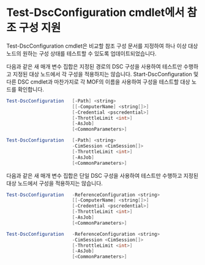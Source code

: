 # Test-DscConfiguration cmdlet에서 참조 구성 지원

Test-DscConfiguration cmdlet은 비교할 참조 구성 문서를 지정하여 하나 이상 대상 노드의 원하는 구성 상태를 테스트할 수 있도록 업데이트되었습니다.

다음과 같은 새 매개 변수 집합은 지정된 경로의 DSC 구성을 사용하여 테스트만 수행하고 지정된 대상 노드에서 각 구성을 적용하지는 않습니다. Start-DscConfiguration 및 다른 DSC cmdlet과 마찬가지로 각 MOF의 이름을 사용하여 구성을 테스트할 대상 노드를 확인합니다. 

```PowerShell
Test-DscConfiguration   [-Path] <string> 
                        [[-ComputerName] <string[]>] 
                        [-Credential <pscredential>] 
                        [-ThrottleLimit <int>] 
                        [-AsJob] 
                        [<CommonParameters>]

Test-DscConfiguration   [-Path] <string> 
                        -CimSession <CimSession[]> 
                        [-ThrottleLimit <int>] 
                        [-AsJob] 
                        [<CommonParameters>]
```

다음과 같은 새 매개 변수 집합은 단일 DSC 구성을 사용하여 테스트만 수행하고 지정된 대상 노드에서 구성을 적용하지는 않습니다. 

```PowerShell
Test-DscConfiguration   -ReferenceConfiguration <string> 
                        [[-ComputerName] <string[]>]
                        [-Credential <pscredential>] 
                        [-ThrottleLimit <int>] 
                        [-AsJob] 
                        [<CommonParameters>]

Test-DscConfiguration   -ReferenceConfiguration <string> 
                        -CimSession <CimSession[]> 
                        [-ThrottleLimit <int>] 
                        [-AsJob] 
                        [<CommonParameters>]
```


<!--HONumber=Jun16_HO4-->


